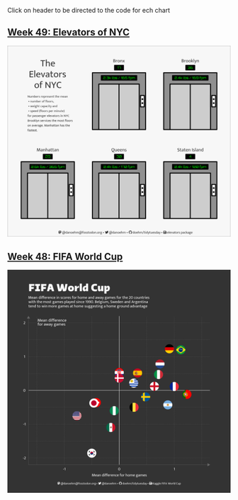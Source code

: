 
Click on header to be directed to the code for ech chart

## [Week 49: Elevators of NYC](https://github.com/doehm/tidytues/blob/main/scripts/2022/week%2049%20elevators/week%2049%20elevators.R)

<img src='scripts/2022/week 49 elevators/elevators.png' />

## [Week 48: FIFA World Cup](https://github.com/doehm/tidytues/blob/main/scripts/2022/week%2048%20FIFA%20world%20cup/FIFA%20world%20cup.R)

<img src='scripts/2022/week 48 FIFA world cup/FIFA world cup.png' />
